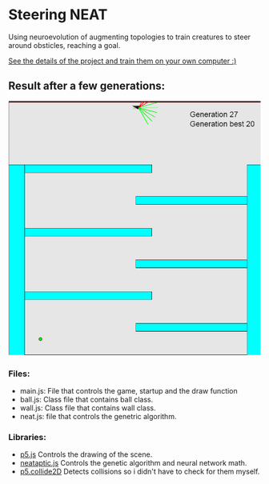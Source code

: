 # Steering NEAT
Using neuroevolution of augmenting topologies to train creatures to steer around obsticles, reaching a goal.
 
[See the details of the project and train them on your own computer :)](https://ryanboldi.github.io/Steering-NEAT/) 

## Result after a few generations:
![steering gif](/projects/steering27.gif)

### Files:
 - main.js: File that controls the game, startup and the draw function
 - ball.js: Class file that contains ball class.
 - wall.js: Class file that contains wall class.
 - neat.js: file that controls the genetric algorithm.

### Libraries:
 - [p5.js](https://p5js.org/) Controls the drawing of the scene.
 - [neataptic.js](https://github.com/wagenaartje/neataptic) Controls the genetic algorithm and neural network math.
 - [p5.collide2D](https://github.com/bmoren/p5.collide2D) Detects collisions so i didn't have to check for them myself.

 